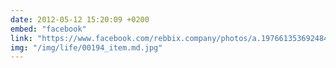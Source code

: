 ```yaml
---
date: 2012-05-12 15:20:09 +0200
embed: "facebook"
link: "https://www.facebook.com/rebbix.company/photos/a.197661353692484.23986.192737880851498/197661357025817/?type=3"
img: "/img/life/00194_item.md.jpg"
---
```

